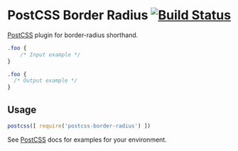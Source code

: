 # PostCSS Border Radius [![Build Status][ci-img]][ci]

[PostCSS] plugin for border-radius shorthand.

[PostCSS]: https://github.com/postcss/postcss
[ci-img]:  https://travis-ci.org/jakelazaroff/postcss-border-radius.svg
[ci]:      https://travis-ci.org/jakelazaroff/postcss-border-radius

```css
.foo {
    /* Input example */
}
```

```css
.foo {
  /* Output example */
}
```

## Usage

```js
postcss([ require('postcss-border-radius') ])
```

See [PostCSS] docs for examples for your environment.
